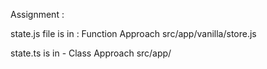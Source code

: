 Assignment : 

state.js file is in : Function Approach
src/app/vanilla/store.js

state.ts is in - Class Approach
src/app/
